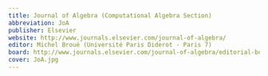 ```yaml
---
title: Journal of Algebra (Computational Algebra Section)
abbreviation: JoA 
publisher: Elsevier
website: http://www.journals.elsevier.com/journal-of-algebra/
editor: Michel Broué (Université Paris Diderot - Paris 7)
board: http://www.journals.elsevier.com/journal-of-algebra/editorial-board/
cover: JoA.jpg
---
```


 